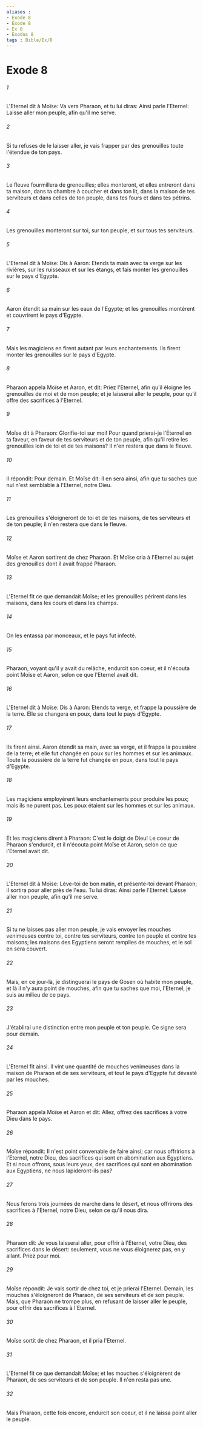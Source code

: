 ```yaml
---
aliases : 
- Exode 8
- Exode 8
- Ex 8
- Exodus 8
tags : Bible/Ex/8
---
```


# Exode 8

###### 1
L'Eternel dit à Moïse: Va vers Pharaon, et tu lui diras: Ainsi parle l'Eternel: Laisse aller mon peuple, afin qu'il me serve.
###### 2
Si tu refuses de le laisser aller, je vais frapper par des grenouilles toute l'étendue de ton pays.
###### 3
Le fleuve fourmillera de grenouilles; elles monteront, et elles entreront dans ta maison, dans ta chambre à coucher et dans ton lit, dans la maison de tes serviteurs et dans celles de ton peuple, dans tes fours et dans tes pétrins.
###### 4
Les grenouilles monteront sur toi, sur ton peuple, et sur tous tes serviteurs.
###### 5
L'Eternel dit à Moïse: Dis à Aaron: Etends ta main avec ta verge sur les rivières, sur les ruisseaux et sur les étangs, et fais monter les grenouilles sur le pays d'Egypte.
###### 6
Aaron étendit sa main sur les eaux de l'Egypte; et les grenouilles montèrent et couvrirent le pays d'Egypte.
###### 7
Mais les magiciens en firent autant par leurs enchantements. Ils firent monter les grenouilles sur le pays d'Egypte.
###### 8
Pharaon appela Moïse et Aaron, et dit: Priez l'Eternel, afin qu'il éloigne les grenouilles de moi et de mon peuple; et je laisserai aller le peuple, pour qu'il offre des sacrifices à l'Eternel.
###### 9
Moïse dit à Pharaon: Glorifie-toi sur moi! Pour quand prierai-je l'Eternel en ta faveur, en faveur de tes serviteurs et de ton peuple, afin qu'il retire les grenouilles loin de toi et de tes maisons? Il n'en restera que dans le fleuve.
###### 10
Il répondit: Pour demain. Et Moïse dit: Il en sera ainsi, afin que tu saches que nul n'est semblable à l'Eternel, notre Dieu.
###### 11
Les grenouilles s'éloigneront de toi et de tes maisons, de tes serviteurs et de ton peuple; il n'en restera que dans le fleuve.
###### 12
Moïse et Aaron sortirent de chez Pharaon. Et Moïse cria à l'Eternel au sujet des grenouilles dont il avait frappé Pharaon.
###### 13
L'Eternel fit ce que demandait Moïse; et les grenouilles périrent dans les maisons, dans les cours et dans les champs.
###### 14
On les entassa par monceaux, et le pays fut infecté.
###### 15
Pharaon, voyant qu'il y avait du relâche, endurcit son coeur, et il n'écouta point Moïse et Aaron, selon ce que l'Eternel avait dit.
###### 16
L'Eternel dit à Moïse: Dis à Aaron: Etends ta verge, et frappe la poussière de la terre. Elle se changera en poux, dans tout le pays d'Egypte.
###### 17
Ils firent ainsi. Aaron étendit sa main, avec sa verge, et il frappa la poussière de la terre; et elle fut changée en poux sur les hommes et sur les animaux. Toute la poussière de la terre fut changée en poux, dans tout le pays d'Egypte.
###### 18
Les magiciens employèrent leurs enchantements pour produire les poux; mais ils ne purent pas. Les poux étaient sur les hommes et sur les animaux.
###### 19
Et les magiciens dirent à Pharaon: C'est le doigt de Dieu! Le coeur de Pharaon s'endurcit, et il n'écouta point Moïse et Aaron, selon ce que l'Eternel avait dit.
###### 20
L'Eternel dit à Moïse: Lève-toi de bon matin, et présente-toi devant Pharaon; il sortira pour aller près de l'eau. Tu lui diras: Ainsi parle l'Eternel: Laisse aller mon peuple, afin qu'il me serve.
###### 21
Si tu ne laisses pas aller mon peuple, je vais envoyer les mouches venimeuses contre toi, contre tes serviteurs, contre ton peuple et contre tes maisons; les maisons des Egyptiens seront remplies de mouches, et le sol en sera couvert.
###### 22
Mais, en ce jour-là, je distinguerai le pays de Gosen où habite mon peuple, et là il n'y aura point de mouches, afin que tu saches que moi, l'Eternel, je suis au milieu de ce pays.
###### 23
J'établirai une distinction entre mon peuple et ton peuple. Ce signe sera pour demain.
###### 24
L'Eternel fit ainsi. Il vint une quantité de mouches venimeuses dans la maison de Pharaon et de ses serviteurs, et tout le pays d'Egypte fut dévasté par les mouches.
###### 25
Pharaon appela Moïse et Aaron et dit: Allez, offrez des sacrifices à votre Dieu dans le pays.
###### 26
Moïse répondit: Il n'est point convenable de faire ainsi; car nous offririons à l'Eternel, notre Dieu, des sacrifices qui sont en abomination aux Egyptiens. Et si nous offrons, sous leurs yeux, des sacrifices qui sont en abomination aux Egyptiens, ne nous lapideront-ils pas?
###### 27
Nous ferons trois journées de marche dans le désert, et nous offrirons des sacrifices à l'Eternel, notre Dieu, selon ce qu'il nous dira.
###### 28
Pharaon dit: Je vous laisserai aller, pour offrir à l'Eternel, votre Dieu, des sacrifices dans le désert: seulement, vous ne vous éloignerez pas, en y allant. Priez pour moi.
###### 29
Moïse répondit: Je vais sortir de chez toi, et je prierai l'Eternel. Demain, les mouches s'éloigneront de Pharaon, de ses serviteurs et de son peuple. Mais, que Pharaon ne trompe plus, en refusant de laisser aller le peuple, pour offrir des sacrifices à l'Eternel.
###### 30
Moïse sortit de chez Pharaon, et il pria l'Eternel.
###### 31
L'Eternel fit ce que demandait Moïse; et les mouches s'éloignèrent de Pharaon, de ses serviteurs et de son peuple. Il n'en resta pas une.
###### 32
Mais Pharaon, cette fois encore, endurcit son coeur, et il ne laissa point aller le peuple.
